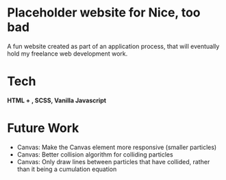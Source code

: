 # Placeholder website for Nice, too bad
A fun website created as part of an application process, that will eventually hold my freelance web development work.

# Tech
**HTML + <canvas>, SCSS, Vanilla Javascript**

# Future Work
- Canvas: Make the Canvas element more responsive (smaller particles)
- Canvas: Better collision algorithm for colliding particles
- Canvas: Only draw lines between particles that have collided, rather than it being a cumulation equation
